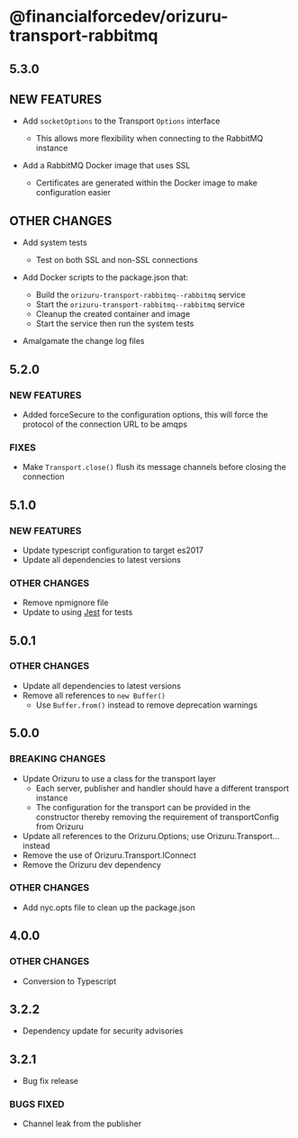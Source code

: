 # @financialforcedev/orizuru-transport-rabbitmq

## 5.3.0

## NEW FEATURES

- Add `socketOptions` to the Transport `Options` interface
  - This allows more flexibility when connecting to the RabbitMQ instance

- Add a RabbitMQ Docker image that uses SSL
  - Certificates are generated within the Docker image to make configuration easier

## OTHER CHANGES

- Add system tests
  - Test on both SSL and non-SSL connections

- Add Docker scripts to the package.json that:
  - Build the `orizuru-transport-rabbitmq--rabbitmq` service
  - Start the `orizuru-transport-rabbitmq--rabbitmq` service
  - Cleanup the created container and image
  - Start the service then run the system tests

- Amalgamate the change log files

## 5.2.0

### NEW FEATURES

- Added forceSecure to the configuration options, this will force the protocol of the connection URL to be amqps

### FIXES

- Make `Transport.close()` flush its message channels before closing the connection

## 5.1.0

### NEW FEATURES

- Update typescript configuration to target es2017
- Update all dependencies to latest versions

### OTHER CHANGES

- Remove npmignore file
- Update to using [Jest](https://jestjs.io/en/) for tests

## 5.0.1

### OTHER CHANGES

- Update all dependencies to latest versions
- Remove all references to `new Buffer()`
  - Use `Buffer.from()` instead to remove deprecation warnings

## 5.0.0

### BREAKING CHANGES

- Update Orizuru to use a class for the transport layer
  - Each server, publisher and handler should have a different transport instance
  - The configuration for the transport can be provided in the constructor thereby removing the requirement of transportConfig from Orizuru
- Update all references to the Orizuru.Options; use Orizuru.Transport... instead
- Remove the use of Orizuru.Transport.IConnect
- Remove the Orizuru dev dependency

### OTHER CHANGES

- Add nyc.opts file to clean up the package.json

## 4.0.0

### OTHER CHANGES

- Conversion to Typescript

## 3.2.2

- Dependency update for security advisories

## 3.2.1

- Bug fix release

### BUGS FIXED

- Channel leak from the publisher
